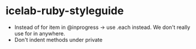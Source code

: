 # icelab-ruby-styleguide
* Instead of for item in @inprogress -> use .each instead. We don't really use for in anywhere.
* Don't indent methods under private
